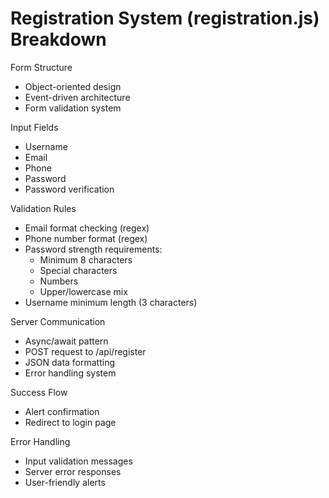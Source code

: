 # Registration System (registration.js) Breakdown

Form Structure
- Object-oriented design
- Event-driven architecture
- Form validation system

Input Fields
- Username
- Email
- Phone
- Password
- Password verification

Validation Rules
- Email format checking (regex)
- Phone number format (regex)
- Password strength requirements:
  - Minimum 8 characters
  - Special characters
  - Numbers
  - Upper/lowercase mix
- Username minimum length (3 characters)

Server Communication
- Async/await pattern
- POST request to /api/register
- JSON data formatting
- Error handling system

Success Flow
- Alert confirmation
- Redirect to login page

Error Handling
- Input validation messages
- Server error responses
- User-friendly alerts
